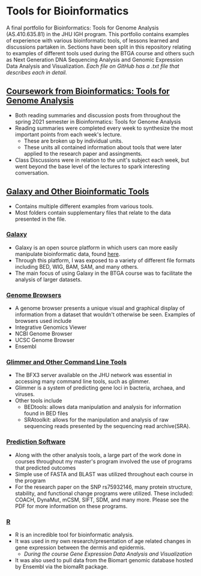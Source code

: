 # Tools for Bioinformatics
A final portfolio for Bioinformatics: Tools for Genome Analysis (AS.410.635.81) in the JHU IGH program.
This portfolio contains examples of experience with various bioinformatic tools, of lessons learned and discussions partaken in.
Sections have been split in this repository relating to examples of different tools used during the BTGA course and others
such as Next Generation DNA Sequencing Analysis and Genomic Expression Data Analysis and Visualization.
*Each file on GitHub has a .txt file that describes each in detail.*

## [Coursework from Bioinformatics: Tools for Genome Analysis](https://github.com/agilson2/AGilson-Portfolio/tree/main/BTGA%20Classwork)
* Both reading summaries and discussion posts from throughout the spring 2021 semester in Bioinformatics: Tools for Genome Analysis
* Reading summaries were completed every week to synthesize the most important points from each week's lecture. 
  * These are broken up by individual units.
  * These units all contained information about tools that were later applied to the research paper and assingments.
* Class Discussions were in relation to the unit's subject each week, but went beyond the base level of the lectures to spark interesting conversation.

## [Galaxy and Other Bioinformatic Tools](https://github.com/agilson2/AGilson-Portfolio/tree/main/Galaxy%20and%20Other%20Tools) 
* Contains multiple different examples from various tools.
* Most folders contain supplementary files that relate to the data presented in the file.

### [Galaxy](https://github.com/agilson2/AGilson-Portfolio/tree/main/Galaxy%20and%20Other%20Tools/Galaxy)
* Galaxy is an open source platform in which users can more easily manipulate bioinformatic data, found [here](https://usegalaxy.org/).
* Through this platform, I was exposed to a variety of different file formats including BED, WIG, BAM, SAM, and many others. 
* The main focus of using Galaxy in the BTGA course was to facilitate the analysis of larger datasets.

### [Genome Browsers](https://github.com/agilson2/AGilson-Portfolio/tree/main/Galaxy%20and%20Other%20Tools/Genome%20Browsers)
* A genome browser presents a unique visual and graphical display of information from a dataset that wouldn't otherwise be seen. Examples of browsers used include
* Integrative Genomics Viewer
* NCBI Genome Browser
* UCSC Genome Browser
* Ensembl

### [Glimmer and Other Command Line Tools](https://github.com/agilson2/AGilson-Portfolio/tree/main/Galaxy%20and%20Other%20Tools/Glimmer%20%26%20Command%20Line)
* The BFX3 server available on the JHU network was essential in accessing many command line tools, such as glimmer.
* Glimmer is a system of predicting gene loci in bacteria, archaea, and viruses. 
* Other tools include
  * BEDtools: allows data manipulation and analysis for information found in BED files
  * SRAtoolkit: allows for the manipulation and analysis of raw sequencing reads presented by the sequencing read archive(SRA).

### [Prediction Software](https://github.com/agilson2/AGilson-Portfolio/tree/main/Galaxy%20and%20Other%20Tools/Prediction%20Software)
* Along with the other analysis tools, a large part of the work done in courses throughout my master's program involved the use of programs that predicted outcomes
* Simple use of FASTA and BLAST was utilized throughout each course in the program
* For the research paper on the SNP rs75932146, many protein structure, stability, and functional change programs were utilized. These included: COACH, DynaMut, mCSM, SIFT, SDM, and many more. Please see the PDF for more information on these programs.

### [R](https://github.com/agilson2/AGilson-Portfolio/tree/main/Galaxy%20and%20Other%20Tools/R)
* R is an incredible tool for bioinformatic analysis. 
* It was used in my own research/presentation of age related changes in gene expression between the dermis and epidermis.
  * *During the course Gene Expression Data Analysis and Visualization*
* It was also used to pull data from the Biomart genomic database hosted by Ensembl via the biomaRt package. 


